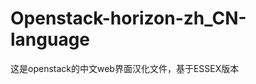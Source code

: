 Openstack-horizon-zh_CN-language
================================

这是openstack的中文web界面汉化文件，基于ESSEX版本